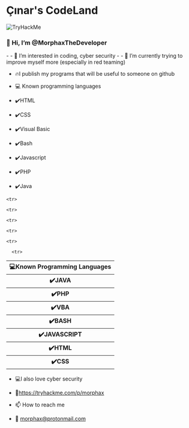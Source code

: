 
<h1>Çınar's CodeLand</h1>
<img src="https://tryhackme-badges.s3.amazonaws.com/morphax.png" alt="TryHackMe">
<h3>👋 Hi, I’m @MorphaxTheDeveloper</h3>
- 
- 👀 I’m interested in coding, cyber security
- 
- 🌱 I’m currently trying to improve myself more (especially in red teaming)

- 🔥I publish my programs that will be useful to someone on github 

- 💻 Known programming languages
- ✔️HTML
- ✔️CSS
- ✔️Visual Basic
- ✔️Bash
- ✔️Javascript
- ✔️PHP
- ✔️Java





<table>
  <tr>
  <th>💻Known Programming Languages</th>
</tr>
  
  <tr>
  <th>✔️JAVA</th>
</tr>

    <tr>
  <th>✔️PHP</th>
</tr>
  
    <tr>
  <th>✔️VBA</th>
</tr>
  
  
    <tr>
  <th>✔️BASH</th>
</tr>
  
  
    <tr>
  <th>✔️JAVASCRIPT</th>
</tr>
  
  
    <tr>
  <th>✔️HTML</th>
</tr>
  
      <tr>
  <th>✔️CSS</th>
</tr>
  
</table>






- 💻I also love cyber security
- 🖤https://tryhackme.com/p/morphax

- 📫 How to reach me
- 📧 morphax@protonmail.com

<!---
MorphaxTheDeveloper/MorphaxTheDeveloper is a ✨ special ✨ repository because its `README.md` (this file) appears on your GitHub profile.
You can click the Preview link to take a look at your changes.
--->
